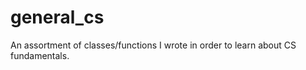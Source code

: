 general_cs
==========

An assortment of classes/functions I wrote in order to learn about CS fundamentals.
